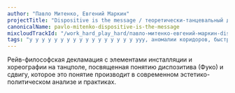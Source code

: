 ```yaml
---
author: "Павло Митенко, Евгений Маркин"
projectTitle: "Dispositive is the message / теоретически-танцевальный джем с диджеем на танцполе"
canonicalName: pavlo-mitenko-dispositive-is-the-message
mixcloudTrackId: "/work_hard_play_hard/павло-митенко-евгений-маркин-dispositive-is-the-message-теоретически-танцевальный-джем-с-диджеем/"
tags: "у у у у у у у у у у у у у у у у у ууу, аномалии коридоров, быстрое знание -ые -я, интимные интерфейсы, психодата, рассеянная коллективность, социальная хореография, джой ускорение, политический танцпол, ритм"
---
```

Рейв-философская декламация с элементами инсталляции и хореографии на танцполе, посвященная понятию диспозитива (Фуко) и сдвигу, которое это понятие производит в современном эстетико-политическом анализе и практиках.
